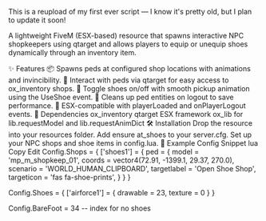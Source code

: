 This is a reupload of my first ever script — I know it's pretty old, but I plan to update it soon!

A lightweight FiveM (ESX-based) resource that spawns interactive NPC shopkeepers using qtarget and allows players to equip or unequip shoes dynamically through an inventory item.

✨ Features
📦 Spawns peds at configured shop locations with animations and invincibility.
🎯 Interact with peds via qtarget for easy access to ox_inventory shops.
👟 Toggle shoes on/off with smooth pickup animation using the UseShoe event.
🧼 Cleans up ped entities on logout to save performance.
🔌 ESX-compatible with playerLoaded and onPlayerLogout events.
📁 Dependencies
ox_inventory
qtarget
ESX framework
ox_lib for lib.requestModel and lib.requestAnimDict
🛠️ Installation
Drop the resource into your resources folder.
Add ensure at_shoes to your server.cfg.
Set up your NPC shops and shoe items in config.lua.
🔧 Example Config Snippet
lua
Copy
Edit
Config.Shops = {
    ['shoes1'] = {
        ped = {
            model = 'mp_m_shopkeep_01',
            coords = vector4(72.91, -1399.1, 29.37, 270.0),
            scenario = 'WORLD_HUMAN_CLIPBOARD',
            targetlabel = 'Open Shoe Shop',
            targeticon = 'fas fa-shoe-prints',
        }
    }
}

Config.Shoes = {
    ['airforce1'] = {
        drawable = 23,
        texture = 0
    }
}

Config.BareFoot = 34 -- index for no shoes
